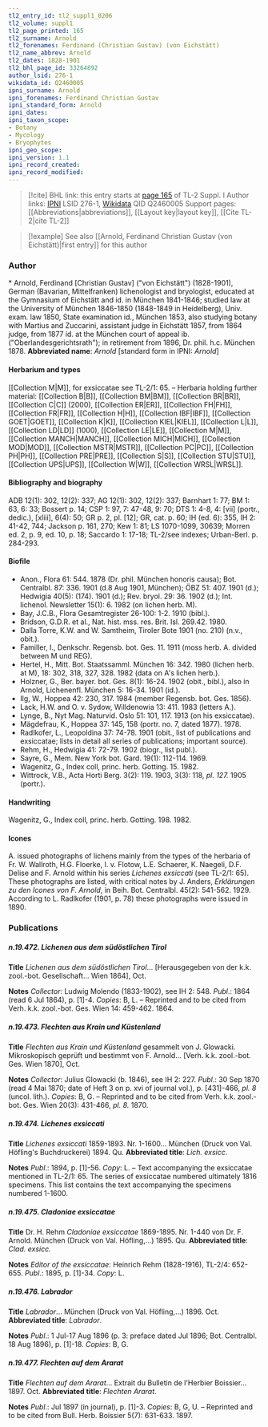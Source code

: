 ```yaml
---
tl2_entry_id: tl2_suppl1_0206
tl2_volume: suppl1
tl2_page_printed: 165
tl2_surname: Arnold
tl2_forenames: Ferdinand (Christian Gustav) (von Eichstätt)
tl2_name_abbrev: Arnold
tl2_dates: 1828-1901
tl2_bhl_page_id: 33264892
author_lsid: 276-1
wikidata_id: Q2460005
ipni_surname: Arnold
ipni_forenames: Ferdinand Christian Gustav
ipni_standard_form: Arnold
ipni_dates: 
ipni_taxon_scope: 
- Botany
- Mycology
- Bryophytes
ipni_geo_scope: 
ipni_version: 1.1
ipni_record_created: 
ipni_record_modified:
---
```


> [!cite] BHL link: this entry starts at [page 165](https://www.biodiversitylibrary.org/page/33264892) of TL-2 Suppl. I
> Author links: [IPNI](https://www.ipni.org/a/276-1) LSID 276-1, [Wikidata](https://www.wikidata.org/wiki/Q2460005) QID Q2460005
> Support pages: [[Abbreviations|abbreviations]], [[Layout key|layout key]], [[Cite TL-2|cite TL-2]]

> [!example] See also [[Arnold, Ferdinand Christian Gustav (von Eichstätt)|first entry]] for this author

### Author

\* Arnold, Ferdinand \[Christian Gustav\] ("von Eichstätt") (1828-1901), German (Bavarian, Mittelfranken) lichenologist and bryologist, educated at the Gymnasium of Eichstätt and id. in München 1841-1846; studied law at the University of München 1846-1850 (1848-1849 in Heidelberg), Univ. exam. law 1850, State examination id., München 1853, also studying botany with Martius and Zuccarini, assistant judge in Eichstätt 1857, from 1864 judge, from 1877 id. at the München court of appeal ib. ("Oberlandesgerichtsrath"); in retirement from 1896, Dr. phil. h.c. München 1878. 
**Abbreviated name**: *Arnold* \[standard form in IPNI: *Arnold*\]

#### Herbarium and types

[[Collection M|M]], for exsiccatae see TL-2/1: 65. – Herbaria holding further material: [[Collection B|B]], [[Collection BM|BM]], [[Collection BR|BR]], [[Collection C|C]] (2000), [[Collection ER|ER]], [[Collection FH|FH]], [[Collection FR|FR]], [[Collection H|H]], [[Collection IBF|IBF]], [[Collection GOET|GOET]], [[Collection K|K]], [[Collection KIEL|KIEL]], [[Collection L|L]], [[Collection LD|LD]] (1000), [[Collection LE|LE]], [[Collection M|M]], [[Collection MANCH|MANCH]], [[Collection MICH|MICH]], [[Collection MOD|MOD]], [[Collection MSTR|MSTR]], [[Collection PC|PC]], [[Collection PH|PH]], [[Collection PRE|PRE]], [[Collection S|S]], [[Collection STU|STU]], [[Collection UPS|UPS]], [[Collection W|W]], [[Collection WRSL|WRSL]].

#### Bibliography and biography

ADB 12(1): 302, 12(2): 337; AG 12(1): 302, 12(2): 337; Barnhart 1: 77; BM 1: 63, 6: 33; Bossert p. 14; CSP 1: 97, 7: 47-48, 9: 70; DTS 1: 4-8, 4: \[vii\] (portr., dedic.), \[xliii\], 6(4): 50; GR p. 2, pl. \[12\]; GR, cat. p. 60; IH (ed. 6): 355, IH 2: 41-42, 744; Jackson p. 161, 270; Kew 1: 81; LS 1070-1099, 30639; Morren ed. 2, p. 9, ed. 10, p. 18; Saccardo 1: 17-18; TL-2/see indexes; Urban-Berl. p. 284-293.

#### Biofile

- Anon., Flora 61: 544. 1878 (Dr. phil. München honoris causa); Bot. Centralbl. 87: 336. 1901 (d.8 Aug 1901, München); ÖBZ 51: 407. 1901 (d.); Hedwigia 40(5): (174). 1901 (d.); Rev. bryol. 29: 36. 1902 (d.); Int. lichenol. Newsletter 15(1): 6. 1982 (on lichen herb. M).
- Bay, J.C.B., Flora Gesamtregister 26-100: 1-2. 1910 (bibl.).
- Bridson, G.D.R. et al., Nat. hist. mss. res. Brit. Isl. 269.42. 1980.
- Dalla Torre, K.W. and W. Samtheim, Tiroler Bote 1901 (no. 210) (n.v., obit.).
- Familler, I., Denkschr. Regensb. bot. Ges. 11. 1911 (moss herb. A. divided between M und REG).
- Hertel, H., Mitt. Bot. Staatssamml. München 16: 342. 1980 (lichen herb. at M), 18: 302, 318, 327, 328. 1982 (data on A's lichen herb.).
- Holzner, G., Ber. bayer. bot. Ges. 8(1): 16-24. 1902 (obit., bibl.), also in Arnold, Lichenenfl. München 5: 16-34. 1901 (id.).
- Ilg, W., Hoppea 42: 230, 317. 1984 (member Regensb. bot. Ges. 1856).
- Lack, H.W. and O. v. Sydow, Willdenowia 13: 411. 1983 (letters A.).
- Lynge, B., Nyt Mag. Naturvid. Oslo 51: 101, 117. 1913 (on his exsiccatae).
- Mägdefrau, K., Hoppea 37: 145, 158 (portr. no. 7, dated 1877). 1978.
- Radlkofer, L., Leopoldina 37: 74-78. 1901 (obit., list of publications and exsiccatae; lists in detail all series of publications; important source).
- Rehm, H., Hedwigia 41: 72-79. 1902 (biogr., list publ.).
- Sayre, G., Mem. New York bot. Gard. 19(1): 112-114. 1969.
- Wagenitz, G., Index coll, princ. herb. Gotting. 15. 1982.
- Wittrock, V.B., Acta Horti Berg. 3(2): 119. 1903, 3(3): 118, *pl. 127.* 1905 (portr.).

#### Handwriting

Wagenitz, G., Index coll, princ. herb. Gotting. 198. 1982.

#### Icones

A. issued photographs of lichens mainly from the types of the herbaria of Fr. W. Wallroth, H.G. Floerke, I. v. Flotow, L.E. Schaerer, K. Naegeli, D.F. Delise and F. Arnold within his series *Lichenes exsiccati* (see TL-2/1: 65). These photographs are listed, with critical notes by J. Anders, *Erklärungen zu den Icones von F. Arnold*, in Beih. Bot. Centralbl. 45(2): 541-562. 1929. According to L. Radlkofer (1901, p. 78) these photographs were issued in 1890.

### Publications

##### n.19.472. Lichenen aus dem südöstlichen Tirol

**Title**
*Lichenen aus dem südöstlichen Tirol*... \[Herausgegeben von der k.k. zool.-bot. Gesellschaft... Wien 1864\], Oct.

**Notes**
*Collector*: Ludwig Molendo (1833-1902), see IH 2: 548.
*Publ*.: 1864 (read 6 Jul 1864), p. \[1\]-4. *Copies*: B, L. – Reprinted and to be cited from Verh. k.k. zool.-bot. Ges. Wien 14: 459-462. 1864.

##### n.19.473. Flechten aus Krain und Küstenland

**Title**
*Flechten aus Krain und Küstenland* gesammelt von J. Glowacki. Mikroskopisch geprüft und bestimmt von F. Arnold... \[Verh. k.k. zool.-bot. Ges. Wien 1870\], Oct.

**Notes**
*Collector*: Julius Glowacki (b. 1846), see IH 2: 227.
*Publ*.: 30 Sep 1870 (read 4 Mai 1870; date of Heft 3 on p. xvi of journal vol.), p. \[431\]-466, *pl. 8* (uncol. lith.). *Copies*: B, G. – Reprinted and to be cited from Verh. k.k. zool.-bot. Ges. Wien 20(3): 431-466, *pl. 8.* 1870.

##### n.19.474. Lichenes exsiccati

**Title**
*Lichenes exsiccati* 1859-1893. Nr. 1-1600... München (Druck von Val. Höfling's Buchdruckerei) 1894. Qu.
**Abbreviated title**: *Lich. exsicc.*

**Notes**
*Publ*.: 1894, p. \[1\]-56. *Copy*: L. – Text accompanying the exsiccatae mentioned in TL-2/1: 65. The series of exsiccatae numbered ultimately 1816 specimens. This list contains the text accompanying the specimens numbered 1-1600.

##### n.19.475. Cladoniae exsiccatae

**Title**
Dr. H. Rehm *Cladoniae exsiccatae* 1869-1895. Nr. 1-440 von Dr. F. Arnold. München (Druck von Val. Höfling,...) 1895. Qu.
**Abbreviated title**: *Clad. exsicc.*

**Notes**
*Editor of the exsiccatae*: Heinrich Rehm (1828-1916), TL-2/4: 652-655.
*Publ*.: 1895, p. \[1\]-34. *Copy*: L.

##### n.19.476. Labrador

**Title**
*Labrador*... München (Druck von Val. Höfling,...) 1896. Oct.
**Abbreviated title**: *Labrador*.

**Notes**
*Publ*.: 1 Jul-17 Aug 1896 (p. 3: preface dated Jul 1896; Bot. Centralbl. 18 Aug 1896), p. \[1\]-18. *Copies*: B, G.

##### n.19.477. Flechten auf dem Ararat

**Title**
*Flechten auf dem Ararat*... Extrait du Bulletin de l'Herbier Boissier... 1897. Oct.
**Abbreviated title**: *Flechten Ararat*.

**Notes**
*Publ*.: Jul 1897 (in journal), p. \[1\]-3. *Copies*: B, G, U. – Reprinted and to be cited from Bull. Herb. Boissier 5(7): 631-633. 1897.

